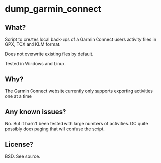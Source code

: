dump_garmin_connect
===================

What?
-----

Script to creates local back-ups of a Garmin Connect users activity files in
GPX, TCX and KLM format.

Does not overwrite existing files by default.

Tested in Windows and Linux.

Why?
----

The Garmin Connect website currently only supports exporting activities one at
a time.

Any known issues?
-----------------

No. But it hasn't been tested with large numbers of activities. GC quite
possibly does paging that will confuse the script.

License?
--------

BSD. See source.
